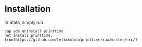 # Installation

In Stata, simply run
```
cap ado uninstall printtime
net install printtime, from(https://github.com/felixholub/printtime/raw/master/src/)
```
